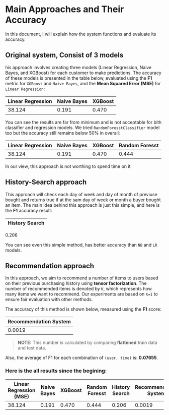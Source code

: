 # Main Approaches and Their Accuracy

In this document, I will explain how the system functions and evaluate its accuracy.

## Original system, Consist of 3 models

his approach involves creating three models (Linear Regression, Naive Bayes, and XGBoost) for each customer to make predictions. The accuracy of these models is presented in the table below, evaluated using the **F1** metric for `XGBoost` and `Naive Bayes`, and the **Mean Squared Error (MSE)** for `Linear Regression`:

Linear Regression | Naive Bayes | XGBoost
---                 | ---       | --- 
38.124              | 0.191     |	0.470

You can see the results are far from minimum and is not acceptable for bith classifier and regression models.
We tried `RandomForesstClassifier` model too but the accuracy still remains below 50% in overall:

Linear Regression | Naive Bayes | XGBoost | Random Foresst
---                 | ---       | ---      | ---
38.124              | 0.191     |	0.470  | 0.444

In our view, this approach is not worthing to spend time on it

## History-Search approach

This approach will check each day of week and day of month of previuse bought and returns true if at the sam day of week or month a buyer bought an item. The main idea behind this approach is just this simple, and here is the **F1** accuracy result:

History Search |
--- |
0.206

You can see even this simple method, has better accuracy than `NB` and `LR` models.

<div class="page"/>

## Recommendation approach

In this approach, we aim to recommend a number of items to users based on their previous purchasing history using **tensor factorization**. The number of recommended items is denoted by `K`, which represents how many items we want to recommend. Our experiments are based on `K=1` to ensure fair evaluation with other methods.

The accuracy of this method is shown below, measured using the **F1** score:

| Recommendation System |
| ---                   |
| 0.0019                |

> **NOTE:** This number is calculated by comparing **flattened** train data and test data.

Also, the average of F1 for each combination of `(user, time)` is: **0.07655**.

### Here is the all results since the begining:

Linear Regression (MSE)| Naive Bayes | XGBoost  | Random Foresst | History Search | Recommendation System | Recommendation System (for each user) |
---                    | ---         | ---      | ---            | ---            | ---                   | ---                                   |
38.124                 | 0.191       |	0.470   | 0.444          | 0.206          | 0.0019                | 0.07655                               |
